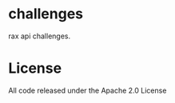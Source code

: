 challenges
==========

rax api challenges.

# License

All code released under the Apache 2.0 License